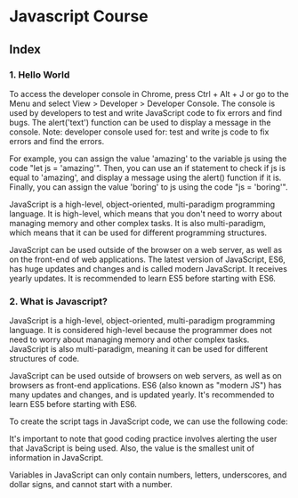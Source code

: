 # Javascript Course

## Index

 ### 1. Hello World
   To access the developer console in Chrome, press Ctrl + Alt + J or go to the Menu and select View > Developer > Developer Console. The console is used by developers to test and write JavaScript code to fix errors and find bugs. The alert('text') function can be used to display a message in the console.
   Note: developer console used for: test and write js code to fix errors and find the errors.

For example, you can assign the value 'amazing' to the variable js using the code "let js = 'amazing'". Then, you can use an if statement to check if js is equal to 'amazing', and display a message using the alert() function if it is. Finally, you can assign the value 'boring' to js using the code "js = 'boring'".

JavaScript is a high-level, object-oriented, multi-paradigm programming language. It is high-level, which means that you don't need to worry about managing memory and other complex tasks. It is also multi-paradigm, which means that it can be used for different programming structures.

JavaScript can be used outside of the browser on a web server, as well as on the front-end of web applications. The latest version of JavaScript, ES6, has huge updates and changes and is called modern JavaScript. It receives yearly updates. It is recommended to learn ES5 before starting with ES6.

 ### 2. What is Javascript?

JavaScript is a high-level, object-oriented, multi-paradigm programming language. It is considered high-level because the programmer does not need to worry about managing memory and other complex tasks. JavaScript is also multi-paradigm, meaning it can be used for different structures of code.

JavaScript can be used outside of browsers on web servers, as well as on browsers as front-end applications. ES6 (also known as "modern JS") has many updates and changes, and is updated yearly. It's recommended to learn ES5 before starting with ES6.

To create the script tags in JavaScript code, we can use the following code:

<script> </script>

It's important to note that good coding practice involves alerting the user that JavaScript is being used. Also, the value is the smallest unit of information in JavaScript.

Variables in JavaScript can only contain numbers, letters, underscores, and dollar signs, and cannot start with a number.
